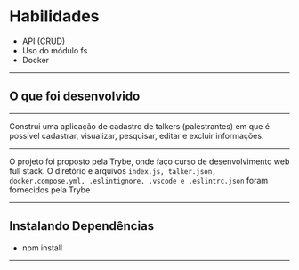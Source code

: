# Habilidades

- API (CRUD)
- Uso do módulo fs   
- Docker

---
## O que foi desenvolvido
---

Construi uma aplicação de cadastro de talkers (palestrantes) em que é possível cadastrar, visualizar, pesquisar, editar e excluir informações.


 ---
O projeto foi proposto pela Trybe, onde faço curso de desenvolvimento web full stack.
O diretório e arquivos `index.js, talker.json, docker.compose.yml, .eslintignore, .vscode e .eslintrc.json` foram fornecidos pela Trybe

---

## Instalando Dependências

- npm install

---
